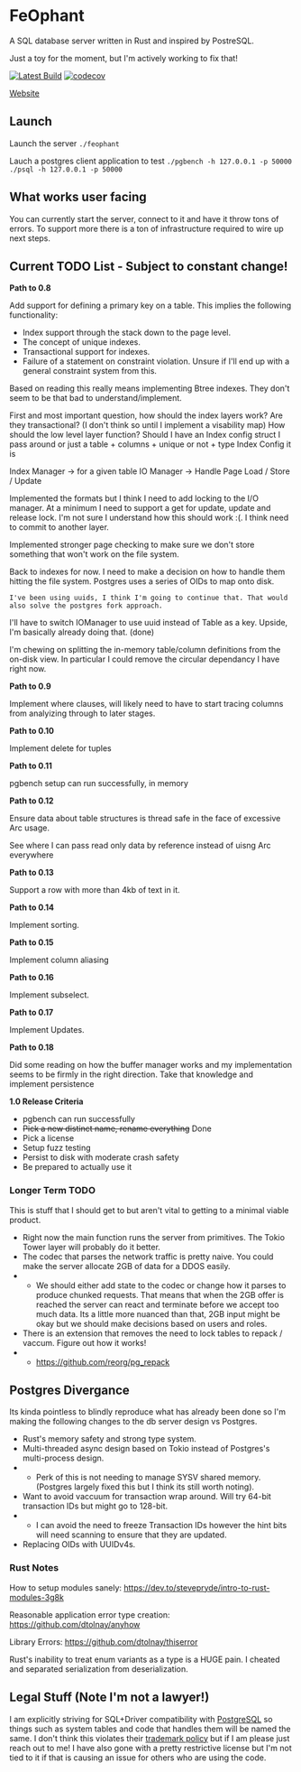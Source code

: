 # FeOphant

A SQL database server written in Rust and inspired by PostreSQL.

Just a toy for the moment, but I'm actively working to fix that!

[![Latest Build][build-badge]][build-url]
[![codecov][codecov-badge]][codecov-url]

[build-badge]: https://github.com/chotchki/feophant/actions/workflows/test_source_coverage.yaml/badge.svg
[build-url]: https://github.com/chotchki/feophant/actions/workflows/test_source_coverage.yaml
[codecov-badge]: https://codecov.io/gh/chotchki/feophant/branch/main/graph/badge.svg?token=6JV9391LY0
[codecov-url]: https://codecov.io/gh/chotchki/feophant

[Website](https://feophant.com)

## Launch

Launch the server
`./feophant`

Lauch a postgres client application to test
`./pgbench -h 127.0.0.1 -p 50000`
`./psql -h 127.0.0.1 -p 50000`

## What works user facing
You can currently start the server, connect to it and have it throw tons of errors. To support more there is a ton of infrastructure required to wire up next steps.

## Current TODO List - Subject to constant change!

**Path to 0.8**

Add support for defining a primary key on a table. This implies the following functionality:
* Index support through the stack down to the page level.
* The concept of unique indexes.
* Transactional support for indexes.
* Failure of a statement on constraint violation. Unsure if I'll end up with a general constraint system from this.

Based on reading this really means implementing Btree indexes. They don't seem to be that bad to understand/implement.

First and most important question, how should the index layers work?
    Are they transactional? (I don't think so until I implement a visability map)
    How should the low level layer function? 
        Should I have an Index config struct I pass around or just a table + columns + unique or not + type
        Index Config it is

Index Manager -> for a given table
IO Manager -> Handle Page Load / Store / Update

Implemented the formats but I think I need to add locking to the I/O manager.
    At a minimum I need to support a get for update, update and release lock.
    I'm not sure I understand how this should work :(. I think need to commit to another layer.

Implemented stronger page checking to make sure we don't store something that won't work on the file system.

Back to indexes for now. I need to make a decision on how to handle them hitting the file system.
    Postgres uses a series of OIDs to map onto disk.

    I've been using uuids, I think I'm going to continue that. That would also solve the postgres fork approach.

I'll have to switch IOManager to use uuid instead of Table as a key. Upside, I'm basically already doing that. (done)

I'm chewing on splitting the in-memory table/column definitions from the on-disk view. In particular I could remove the circular dependancy I have right now.

**Path to 0.9**

Implement where clauses, will likely need to have to start tracing columns from analyizing through to later stages.

**Path to 0.10**

Implement delete for tuples

**Path to 0.11**

pgbench setup can run successfully, in memory

**Path to 0.12**

Ensure data about table structures is thread safe in the face of excessive Arc usage.

See where I can pass read only data by reference instead of uisng Arc everywhere

**Path to 0.13**

Support a row with more than 4kb of text in it.

**Path to 0.14**

Implement sorting.

**Path to 0.15**

Implement column aliasing

**Path to 0.16**

Implement subselect.

**Path to 0.17**

Implement Updates.

**Path to 0.18**

Did some reading on how the buffer manager works and my implementation seems to be firmly in the right direction. Take that knowledge and implement persistence

**1.0 Release Criteria**

* pgbench can run successfully
* ~~Pick a new distinct name, rename everything~~ Done
* Pick a license
* Setup fuzz testing
* Persist to disk with moderate crash safety
* Be prepared to actually use it


### Longer Term TODO

This is stuff that I should get to but aren't vital to getting to a minimal viable product.
* Right now the main function runs the server from primitives. The Tokio Tower layer will probably do it better.
* The codec that parses the network traffic is pretty naive. You could make the server allocate 2GB of data for a DDOS easily.
* * We should either add state to the codec or change how it parses to produce chunked requests. That means that when the 2GB offer is reached the server can react and terminate before we accept too much data. Its a little more nuanced than that, 2GB input might be okay but we should make decisions based on users and roles.
* There is an extension that removes the need to lock tables to repack / vaccum. Figure out how it works!
* * https://github.com/reorg/pg_repack

## Postgres Divergance

Its kinda pointless to blindly reproduce what has already been done so I'm making the following changes to the db server design vs Postgres.

* Rust's memory safety and strong type system.
* Multi-threaded async design based on Tokio instead of Postgres's multi-process design.
* * Perk of this is not needing to manage SYSV shared memory. (Postgres largely fixed this but I think its still worth noting).
* Want to avoid vaccuum for transaction wrap around. Will try 64-bit transaction IDs but might go to 128-bit.
* * I can avoid the need to freeze Transaction IDs however the hint bits will need scanning to ensure that they are updated.
* Replacing OIDs with UUIDv4s.


### Rust Notes

How to setup modules sanely: https://dev.to/stevepryde/intro-to-rust-modules-3g8k

Reasonable application error type creation: https://github.com/dtolnay/anyhow

Library Errors: https://github.com/dtolnay/thiserror

Rust's inability to treat enum variants as a type is a HUGE pain. I cheated and separated serialization from deserialization.

## Legal Stuff (Note I'm not a lawyer!)

I am explicitly striving for SQL+Driver compatibility with [PostgreSQL](https://www.postgresql.org) so things such as system tables and code that handles them will be named the same. I don't think this violates their [trademark policy](https://www.postgresql.org/about/policies/trademarks/) but if I am please just reach out to me! I have also gone with a pretty restrictive license but I'm not tied to it if that is causing an issue for others who are using the code.